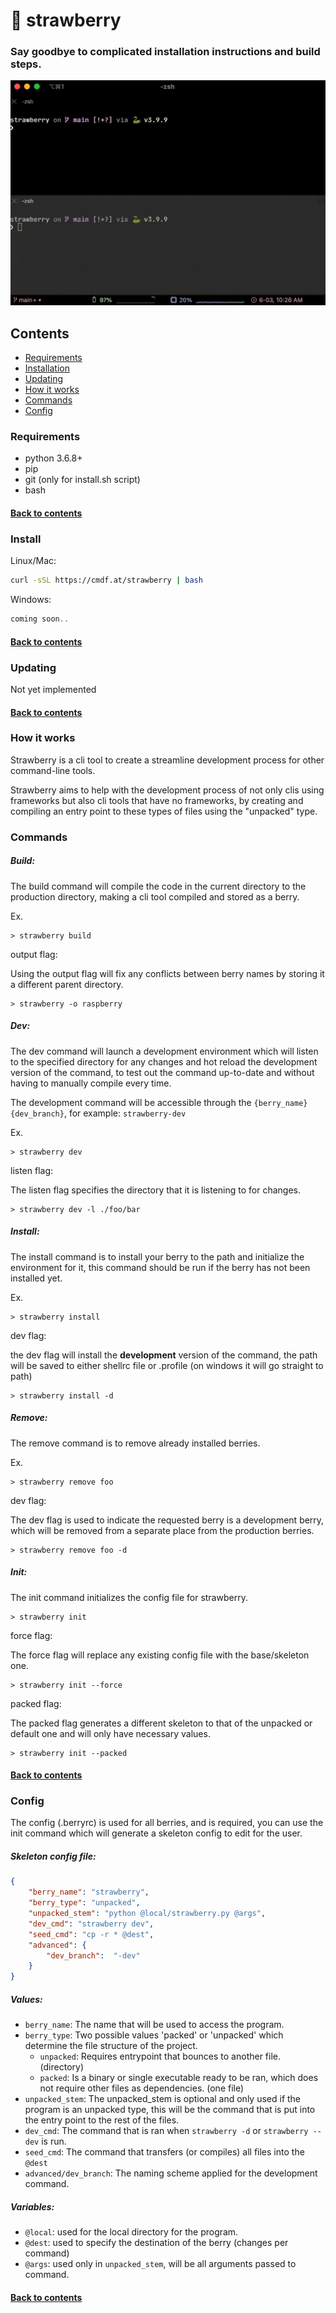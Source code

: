 # 🍓 strawberry
### Say goodbye to complicated installation instructions and build steps.

![](demo.gif)

## Contents
- [Requirements](#requirements)
- [Installation](#install)
- [Updating](#updating)
- [How it works](#how-it-works)
- [Commands](#commands)
- [Config](#config)

### Requirements
- python 3.6.8+
- pip
- git (only for install.sh script)
- bash

#### [Back to contents](#contents)

### Install

Linux/Mac:
```bash
curl -sSL https://cmdf.at/strawberry | bash
```

Windows:
```powershell
coming soon..
```

#### [Back to contents](#contents)

### Updating
Not yet implemented

#### [Back to contents](#contents)

### How it works

Strawberry is a cli tool to create a streamline development process for other command-line tools.

Strawberry aims to help with the development process of not only clis using frameworks but also cli tools that have no frameworks, by creating and compiling an entry point to these types of files using the "unpacked" type.

### Commands

##### Build:
The build command will compile the code in the current directory to the production directory, making a cli tool compiled and stored as a berry.

Ex.
```
> strawberry build
```

output flag:

Using the output flag will fix any conflicts between berry names by storing it a different parent directory.
```
> strawberry -o raspberry
```

##### Dev:
The dev command will launch a development environment which will listen to the specified directory for any changes and hot reload the development version of the command, to test out the command up-to-date and without having to manually compile every time.

The development command will be accessible through the `{berry_name}{dev_branch}`, for example: `strawberry-dev`

Ex.
```
> strawberry dev
```

listen flag:

The listen flag specifies the directory that it is listening to for changes.
```
> strawberry dev -l ./foo/bar
```

##### Install:
The install command is to install your berry to the path and initialize the environment for it, this command should be run if the berry has not been installed yet.

Ex.
```
> strawberry install
```

dev flag:

the dev flag will install the **development** version of the command, the path will be saved to either shellrc file or .profile (on windows it will go straight to path)
```
> strawberry install -d
```

##### Remove:
The remove command is to remove already installed berries.

Ex.
```
> strawberry remove foo
```

dev flag:

The dev flag is used to indicate the requested berry is a development berry, which will be removed from a separate place from the production berries.
```
> strawberry remove foo -d
```

##### Init:
The init command initializes the config file for strawberry.

```
> strawberry init
```

force flag:

The force flag will replace any existing config file with the base/skeleton one.

```
> strawberry init --force
```

packed flag:

The packed flag generates a different skeleton to that of the unpacked or default one and will only have necessary values.
````
> strawberry init --packed
````

#### [Back to contents](#contents)

### Config
The config (.berryrc) is used for all berries, and is required, you can use the init command which will generate a skeleton config to edit for the user.

##### Skeleton config file:
```json
{
    "berry_name": "strawberry",
    "berry_type": "unpacked",
    "unpacked_stem": "python @local/strawberry.py @args",
    "dev_cmd": "strawberry dev",
    "seed_cmd": "cp -r * @dest",
    "advanced": {
        "dev_branch":  "-dev"
    }
}
```

##### Values:
- `berry_name`: The name that will be used to access the program.
- `berry_type`: Two possible values 'packed' or 'unpacked' which determine the file structure of the project.
  - `unpacked`: Requires entrypoint that bounces to another file. (directory)
  - `packed`: Is a binary or single executable ready to be ran, which does not require other files as dependencies. (one file)
- `unpacked_stem`: The unpacked_stem is optional and only used if the program is an unpacked type, this will be the command that is put into the entry point to the rest of the files.
- `dev_cmd`: The command that is ran when `strawberry -d` or `strawberry --dev` is run.
- `seed_cmd`: The command that transfers (or compiles) all files into the `@dest`
- `advanced/dev_branch`: The naming scheme applied for the development command.

##### Variables:
- `@local`: used for the local directory for the program.
- `@dest`: used to specify the destination of the berry (changes per command)
- `@args`: used only in `unpacked_stem`, will be all arguments passed to command.

#### [Back to contents](#contents)